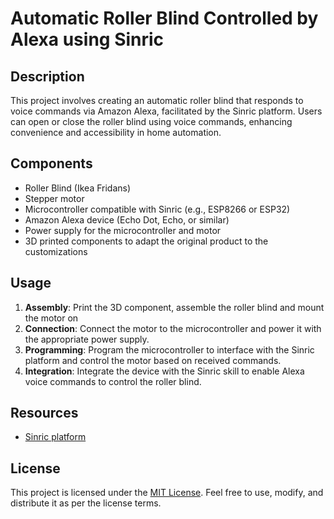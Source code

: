 # Automatic Roller Blind Controlled by Alexa using Sinric

## Description
This project involves creating an automatic roller blind that responds to voice commands via Amazon Alexa, facilitated by the Sinric platform. Users can open or close the roller blind using voice commands, enhancing convenience and accessibility in home automation.

## Components
- Roller Blind (Ikea Fridans)
- Stepper motor
- Microcontroller compatible with Sinric (e.g., ESP8266 or ESP32)
- Amazon Alexa device (Echo Dot, Echo, or similar)
- Power supply for the microcontroller and motor
- 3D printed components to adapt the original product to the customizations

## Usage
1. **Assembly**: Print the 3D component, assemble the roller blind and mount the motor on
2. **Connection**: Connect the motor to the microcontroller and power it with the appropriate power supply.
3. **Programming**: Program the microcontroller to interface with the Sinric platform and control the motor based on received commands. 
4. **Integration**: Integrate the device with the Sinric skill to enable Alexa voice commands to control the roller blind.

## Resources
- [Sinric platform](https://sinric.com/)

## License
This project is licensed under the [MIT License](LICENSE). Feel free to use, modify, and distribute it as per the license terms.
